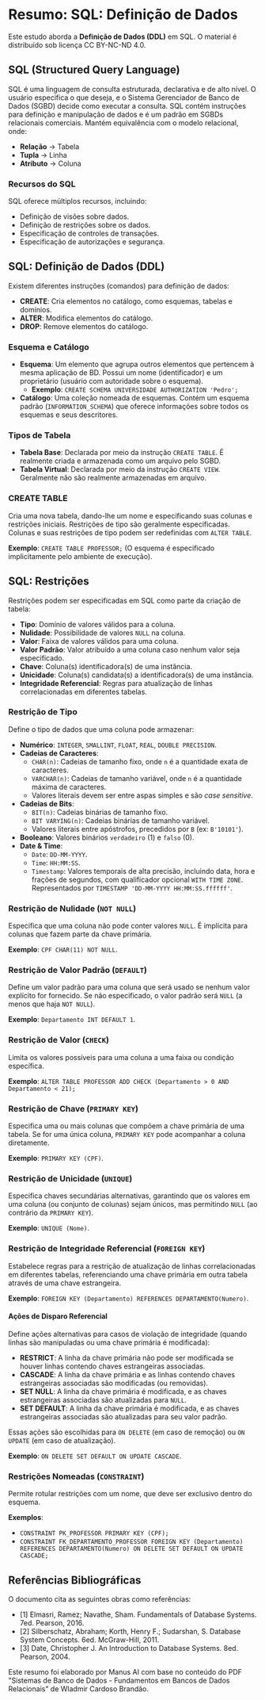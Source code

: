 # Resumo: SQL: Definição de Dados

Este estudo aborda a **Definição de Dados (DDL)** em SQL. O material é distribuído sob licença CC BY-NC-ND 4.0.

## SQL (Structured Query Language)

SQL é uma linguagem de consulta estruturada, declarativa e de alto nível. O usuário especifica o que deseja, e o Sistema Gerenciador de Banco de Dados (SGBD) decide como executar a consulta. SQL contém instruções para definição e manipulação de dados e é um padrão em SGBDs relacionais comerciais. Mantém equivalência com o modelo relacional, onde:

*   **Relação** → Tabela
*   **Tupla** → Linha
*   **Atributo** → Coluna

### Recursos do SQL

SQL oferece múltiplos recursos, incluindo:

*   Definição de visões sobre dados.
*   Definição de restrições sobre os dados.
*   Especificação de controles de transações.
*   Especificação de autorizações e segurança.

## SQL: Definição de Dados (DDL)

Existem diferentes instruções (comandos) para definição de dados:

*   **CREATE**: Cria elementos no catálogo, como esquemas, tabelas e domínios.
*   **ALTER**: Modifica elementos do catálogo.
*   **DROP**: Remove elementos do catálogo.

### Esquema e Catálogo

*   **Esquema**: Um elemento que agrupa outros elementos que pertencem à mesma aplicação de BD. Possui um nome (identificador) e um proprietário (usuário com autoridade sobre o esquema).
    *   **Exemplo**: `CREATE SCHEMA UNIVERSIDADE AUTHORIZATION 'Pedro';`
*   **Catálogo**: Uma coleção nomeada de esquemas. Contém um esquema padrão (`INFORMATION_SCHEMA`) que oferece informações sobre todos os esquemas e seus descritores.

### Tipos de Tabela

*   **Tabela Base**: Declarada por meio da instrução `CREATE TABLE`. É realmente criada e armazenada como um arquivo pelo SGBD.
*   **Tabela Virtual**: Declarada por meio da instrução `CREATE VIEW`. Geralmente não são realmente armazenadas em arquivo.

### CREATE TABLE

Cria uma nova tabela, dando-lhe um nome e especificando suas colunas e restrições iniciais. Restrições de tipo são geralmente especificadas. Colunas e suas restrições de tipo podem ser redefinidas com `ALTER TABLE`.

**Exemplo**: `CREATE TABLE PROFESSOR;` (O esquema é especificado implicitamente pelo ambiente de execução).

## SQL: Restrições

Restrições podem ser especificadas em SQL como parte da criação de tabela:

*   **Tipo**: Domínio de valores válidos para a coluna.
*   **Nulidade**: Possibilidade de valores `NULL` na coluna.
*   **Valor**: Faixa de valores válidos para uma coluna.
*   **Valor Padrão**: Valor atribuído a uma coluna caso nenhum valor seja especificado.
*   **Chave**: Coluna(s) identificadora(s) de uma instância.
*   **Unicidade**: Coluna(s) candidata(s) a identificadora(s) de uma instância.
*   **Integridade Referencial**: Regras para atualização de linhas correlacionadas em diferentes tabelas.

### Restrição de Tipo

Define o tipo de dados que uma coluna pode armazenar:

*   **Numérico**: `INTEGER`, `SMALLINT`, `FLOAT`, `REAL`, `DOUBLE PRECISION`.
*   **Cadeias de Caracteres**: 
    *   `CHAR(n)`: Cadeias de tamanho fixo, onde `n` é a quantidade exata de caracteres.
    *   `VARCHAR(n)`: Cadeias de tamanho variável, onde `n` é a quantidade máxima de caracteres.
    *   Valores literais devem ser entre aspas simples e são *case sensitive*.
*   **Cadeias de Bits**: 
    *   `BIT(n)`: Cadeias binárias de tamanho fixo.
    *   `BIT VARYING(n)`: Cadeias binárias de tamanho variável.
    *   Valores literais entre apóstrofos, precedidos por `B` (ex: `B'10101'`).
*   **Booleano**: Valores binários `verdadeiro` (1) e `falso` (0).
*   **Date & Time**: 
    *   `Date`: `DD-MM-YYYY`.
    *   `Time`: `HH:MM:SS`.
    *   `Timestamp`: Valores temporais de alta precisão, incluindo data, hora e frações de segundos, com qualificador opcional `WITH TIME ZONE`. Representados por `TIMESTAMP 'DD-MM-YYYY HH:MM:SS.ffffff'`.

### Restrição de Nulidade (`NOT NULL`)

Especifica que uma coluna não pode conter valores `NULL`. É implícita para colunas que fazem parte da chave primária.

**Exemplo**: `CPF CHAR(11) NOT NULL`.

### Restrição de Valor Padrão (`DEFAULT`)

Define um valor padrão para uma coluna que será usado se nenhum valor explícito for fornecido. Se não especificado, o valor padrão será `NULL` (a menos que haja `NOT NULL`).

**Exemplo**: `Departamento INT DEFAULT 1`.

### Restrição de Valor (`CHECK`)

Limita os valores possíveis para uma coluna a uma faixa ou condição específica.

**Exemplo**: `ALTER TABLE PROFESSOR ADD CHECK (Departamento > 0 AND Departamento < 21);`

### Restrição de Chave (`PRIMARY KEY`)

Especifica uma ou mais colunas que compõem a chave primária de uma tabela. Se for uma única coluna, `PRIMARY KEY` pode acompanhar a coluna diretamente.

**Exemplo**: `PRIMARY KEY (CPF)`.

### Restrição de Unicidade (`UNIQUE`)

Especifica chaves secundárias alternativas, garantindo que os valores em uma coluna (ou conjunto de colunas) sejam únicos, mas permitindo `NULL` (ao contrário da `PRIMARY KEY`).

**Exemplo**: `UNIQUE (Nome)`.

### Restrição de Integridade Referencial (`FOREIGN KEY`)

Estabelece regras para a restrição de atualização de linhas correlacionadas em diferentes tabelas, referenciando uma chave primária em outra tabela através de uma chave estrangeira.

**Exemplo**: `FOREIGN KEY (Departamento) REFERENCES DEPARTAMENTO(Numero)`.

#### Ações de Disparo Referencial

Define ações alternativas para casos de violação de integridade (quando linhas são manipuladas ou uma chave primária é modificada):

*   **RESTRICT**: A linha da chave primária não pode ser modificada se houver linhas contendo chaves estrangeiras associadas.
*   **CASCADE**: A linha da chave primária e as linhas contendo chaves estrangeiras associadas são modificadas (ou removidas).
*   **SET NULL**: A linha da chave primária é modificada, e as chaves estrangeiras associadas são atualizadas para `NULL`.
*   **SET DEFAULT**: A linha da chave primária é modificada, e as chaves estrangeiras associadas são atualizadas para seu valor padrão.

Essas ações são escolhidas para `ON DELETE` (em caso de remoção) ou `ON UPDATE` (em caso de atualização).

**Exemplo**: `ON DELETE SET DEFAULT ON UPDATE CASCADE`.

### Restrições Nomeadas (`CONSTRAINT`)

Permite rotular restrições com um nome, que deve ser exclusivo dentro do esquema.

**Exemplos**: 
*   `CONSTRAINT PK_PROFESSOR PRIMARY KEY (CPF);`
*   `CONSTRAINT FK_DEPARTAMENTO_PROFESSOR FOREIGN KEY (Departamento) REFERENCES DEPARTAMENTO(Numero) ON DELETE SET DEFAULT ON UPDATE CASCADE;`

## Referências Bibliográficas

O documento cita as seguintes obras como referências:

*   [1] Elmasri, Ramez; Navathe, Sham. Fundamentals of Database Systems. 7ed. Pearson, 2016.
*   [2] Silberschatz, Abraham; Korth, Henry F.; Sudarshan, S. Database System Concepts. 6ed. McGraw-Hill, 2011.
*   [3] Date, Christopher J. An Introduction to Database Systems. 8ed. Pearson, 2004.

Este resumo foi elaborado por Manus AI com base no conteúdo do PDF "Sistemas de Banco de Dados - Fundamentos em Bancos de Dados Relacionais" de Wladmir Cardoso Brandão.

